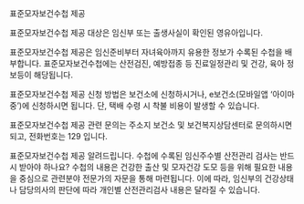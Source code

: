 표준모자보건수첩 제공


표준모자보건수첩 제공 대상은 임신부 또는 출생사실이 확인된 영유아입니다.


표준모자보건수첩 제공은 임신준비부터 자녀육아까지 유용한 정보가 수록된 수첩을 배부합니다. 표준모자보건수첩에는 산전검진, 예방접종 등 진료일정관리 및 건강, 육아 정보등이 해당됩니다.


표준모자보건수첩 제공 신청 방법은 보건소에 신청하시거나, e보건소(모바일앱 ‘아이마중’)에 신청하시면 됩니다. 단, 택배 수령 시 착불 비용이 발생할 수 있습니다.


표준모자보건수첩 제공 관련 문의는 주소지 보건소 및 보건복지상담센터로 문의하시면 되고, 전화번호는 129 입니다.


표준모자보건수첩 제공 알려드립니다.
수첩에 수록된 임신주수별 산전관리 검사는 반드시 받아야 하나요? 수첩의 내용은 건강한 출산 및 모자건강 도모 등을 위해 필요한 내용을 중심으로 관련분야 전문가의 자문을 통해 마련됩니다. 이에 따라, 임신부의 건강상태나 담당의사의 판단에 따라 개인별 산전관리검사 내용은 달라질 수 있습니다.